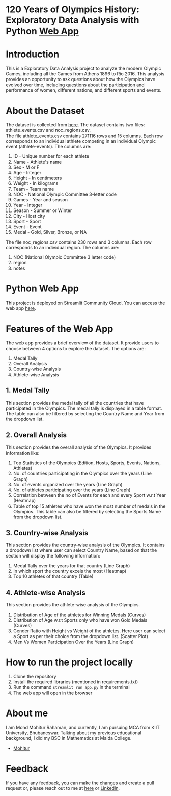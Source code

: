 # 120 Years of Olympics History: Exploratory Data Analysis with Python [Web App](https://mohitur669-olympic-data-analysis-webapp-app-ahoyjx.streamlit.app/)
# Introduction
This is a Exploratory Data Analysis project to analyze the modern Olympic Games, including all the Games from Athens 1896 to Rio 2016. This analysis provides an opportunity to ask questions about how the Olympics have evolved over time, including questions about the participation and performance of women, different nations, and different sports and events.

# About the Dataset
The dataset is collected from [here](https://www.kaggle.com/datasets/heesoo37/120-years-of-olympic-history-athletes-and-results). The dataset contains two files: athlete_events.csv and noc_regions.csv. <br>
The file athlete_events.csv contains 271116 rows and 15 columns. Each row corresponds to an individual athlete competing in an individual Olympic event (athlete-events). The columns are:

1. ID - Unique number for each athlete
2. Name - Athlete's name
3. Sex - M or F
4. Age - Integer
5. Height - In centimeters
6. Weight - In kilograms
7. Team - Team name
8. NOC - National Olympic Committee 3-letter code
9. Games - Year and season
10. Year - Integer
11. Season - Summer or Winter
12. City - Host city
13. Sport - Sport
14. Event - Event
15. Medal - Gold, Silver, Bronze, or NA

The file noc_regions.csv contains 230 rows and 3 columns. Each row corresponds to an individual region. The columns are:

1. NOC (National Olympic Committee 3 letter code)
2. region
3. notes

# Python Web App
This project is deployed on Streamlit Community Cloud. You can access the web app [here](https://mohitur669-olympic-data-analysis-webapp-app-ahoyjx.streamlit.app/).

# Features of the Web App
The web app provides a brief overview of the dataset. It provide users to choose between 4 options to explore the dataset. The options are:

1. Medal Tally
2. Overall Analysis
3. Country-wise Analysis
4. Athlete-wise Analysis

## 1. Medal Tally
This section provides the medal tally of all the countries that have participated in the Olympics. The medal tally is displayed in a table format. The table can also be filtered by selecting the Country Name and Year from the dropdown list.

## 2. Overall Analysis
This section provides the overall analysis of the Olympics. It provides information like:
1. Top Statistics of the Olympics (Edition, Hosts, Sports, Events, Nations, Athletes)
2. No. of countries participating in the Olympics over the years (Line Graph)
3. No. of events organized over the years (Line Graph)
4. No. of athletes participating over the years (Line Graph)
5. Correlation between the no of Events for each and every Sport w.r.t Year (Heatmap)
6. Table of top 15 athletes who have won the most number of medals in the Olympics. This table can also be filtered by selecting the Sports Name from the dropdown list.

## 3. Country-wise Analysis
This section provides the country-wise analysis of the Olympics. It contains a dropdown list where user can select Country Name, based on that the section will display the following information:
1. Medal Tally over the years for that country (Line Graph)
2. In which sport the country excels the most (Heatmap)
3. Top 10 athletes of that country (Table)

## 4. Athlete-wise Analysis
This section provides the athlete-wise analysis of the Olympics.
1. Distribution of Age of the athletes for Winning Medals (Curves)
2. Distribution of Age w.r.t Sports only who have won Gold Medals (Curves)
3. Gender Ratio with Height vs Weight of the athletes. Here user can select a Sport as per their choice from the dropdown list. (Scatter Plot) 
4. Men Vs Women Participation Over the Years (Line Graph)

# How to run the project locally
1. Clone the repository
2. Install the required libraries (mentioned in requirements.txt)
3. Run the command `streamlit run app.py` in the terminal
4. The web app will open in the browser

# About me
I am Mohd Mohitur Rahaman, and currently, I am pursuing MCA from KIIT University, Bhubaneswar. Talking about my previous educational background, I did my BSC in Mathematics at Malda College.

- [Mohitur](https://linktr.ee/mohitur)

# Feedback
If you have any feedback, you can make the changes and create a pull request or, please reach out to me at [here](mohitur669@gmail.com) or [LinkedIn](https://www.linkedin.com/in/mohitur02).